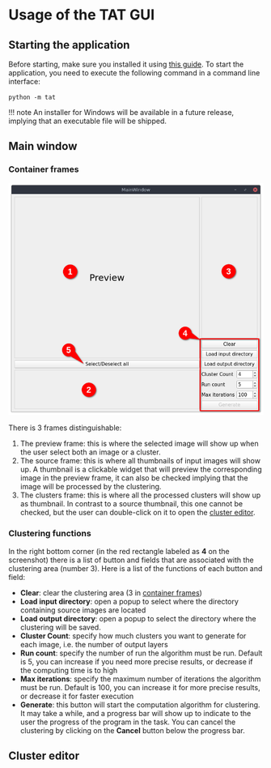 # Usage of the TAT GUI

## Starting the application

Before starting, make sure you installed it using [this guide](installation.md).
To start the application, you need to execute the following command in a command line interface:

```shell
python -m tat
```

!!! note
    An installer for Windows will be available in a future release, implying that an executable file will be shipped.

## Main window

### Container frames

![main window](../img/main_window.png)

There is 3 frames distinguishable:

1. The preview frame: this is where the selected image will show up when the user select both an image or a cluster.
2. The source frame: this is where all thumbnails of input images will show up. A thumbnail is a clickable widget that will preview the corresponding image in the preview frame, it can also be checked implying that the image will be processed by the clustering.
3. The clusters frame: this is where all the processed clusters will show up as thumbnail. In contrast to a source thumbnail, this one cannot be checked, but the user can double-click on it to open the [cluster editor](#cluster-editor).

### Clustering functions

In the right bottom corner (in the red rectangle labeled as **4** on the screenshot) there is a list of button and fields that are associated with the clustering area (number 3). Here is a list of the functions of each button and field:

- **Clear**: clear the clustering area (3 in [container frames](#container-frames))
- **Load input directory**: open a popup to select where the directory containing source images are located
- **Load output directory**: open a popup to select the directory where the clustering will be saved.
- **Cluster Count**: specify how much clusters you want to generate for each image, i.e. the number of output layers
- **Run count**: specify the number of run the algorithm must be run. Default is 5, you can increase if you need more precise results, or decrease if the computing time is to high
- **Max iterations**: specify the maximum number of iterations the algorithm must be run. Default is 100, you can increase it for more precise results, or decrease it for faster execution
- **Generate**: this button will start the computation algorithm for clustering. It may take a while, and a progress bar will show up to indicate to the user the progress of the program in the task. You can cancel the clustering by clicking on the **Cancel** button below the progress bar.

## Cluster editor
